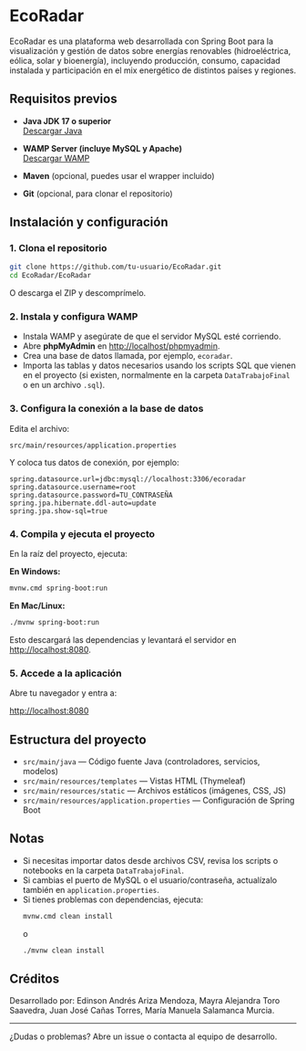 # EcoRadar

EcoRadar es una plataforma web desarrollada con Spring Boot para la visualización y gestión de datos sobre energías renovables (hidroeléctrica, eólica, solar y bioenergía), incluyendo producción, consumo, capacidad instalada y participación en el mix energético de distintos países y regiones.

## Requisitos previos

- **Java JDK 17 o superior**  
  [Descargar Java](https://adoptium.net/)

- **WAMP Server (incluye MySQL y Apache)**  
  [Descargar WAMP](https://www.wampserver.com/)

- **Maven** (opcional, puedes usar el wrapper incluido)

- **Git** (opcional, para clonar el repositorio)

## Instalación y configuración

### 1. Clona el repositorio

```sh
git clone https://github.com/tu-usuario/EcoRadar.git
cd EcoRadar/EcoRadar
```

O descarga el ZIP y descomprímelo.

### 2. Instala y configura WAMP

- Instala WAMP y asegúrate de que el servidor MySQL esté corriendo.
- Abre **phpMyAdmin** en [http://localhost/phpmyadmin](http://localhost/phpmyadmin).
- Crea una base de datos llamada, por ejemplo, `ecoradar`.
- Importa las tablas y datos necesarios usando los scripts SQL que vienen en el proyecto (si existen, normalmente en la carpeta `DataTrabajoFinal` o en un archivo `.sql`).

### 3. Configura la conexión a la base de datos

Edita el archivo:

```
src/main/resources/application.properties
```

Y coloca tus datos de conexión, por ejemplo:

```
spring.datasource.url=jdbc:mysql://localhost:3306/ecoradar
spring.datasource.username=root
spring.datasource.password=TU_CONTRASEÑA
spring.jpa.hibernate.ddl-auto=update
spring.jpa.show-sql=true
```

### 4. Compila y ejecuta el proyecto

En la raíz del proyecto, ejecuta:

**En Windows:**
```sh
mvnw.cmd spring-boot:run
```

**En Mac/Linux:**
```sh
./mvnw spring-boot:run
```

Esto descargará las dependencias y levantará el servidor en [http://localhost:8080](http://localhost:8080).

### 5. Accede a la aplicación

Abre tu navegador y entra a:

[http://localhost:8080](http://localhost:8080)

## Estructura del proyecto

- `src/main/java` — Código fuente Java (controladores, servicios, modelos)
- `src/main/resources/templates` — Vistas HTML (Thymeleaf)
- `src/main/resources/static` — Archivos estáticos (imágenes, CSS, JS)
- `src/main/resources/application.properties` — Configuración de Spring Boot

## Notas

- Si necesitas importar datos desde archivos CSV, revisa los scripts o notebooks en la carpeta `DataTrabajoFinal`.
- Si cambias el puerto de MySQL o el usuario/contraseña, actualízalo también en `application.properties`.
- Si tienes problemas con dependencias, ejecuta:
  ```sh
  mvnw.cmd clean install
  ```
  o
  ```sh
  ./mvnw clean install
  ```

## Créditos

Desarrollado por: Edinson Andrés Ariza Mendoza, Mayra Alejandra Toro Saavedra, Juan José Cañas Torres, María Manuela Salamanca Murcia.

---

¿Dudas o problemas? Abre un issue o contacta al equipo de desarrollo.
